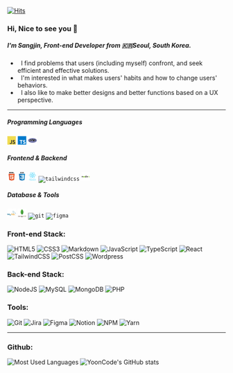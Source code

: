 [![Hits](https://hits.seeyoufarm.com/api/count/incr/badge.svg?url=https%3A%2F%2Fgithub.com%2FYoonCode&count_bg=%2379C83D&title_bg=%23555555&icon=&icon_color=%23E7E7E7&title=hits&edge_flat=false)](https://hits.seeyoufarm.com)

### Hi, Nice to see you 👋
##### I'm Sangjin, Front-end Developer from 🇰🇷Seoul, South Korea.

- &nbsp; I find problems that users (including myself) confront, and seek efficient and effective solutions.</br>
- &nbsp; I'm interested in what makes users' habits and how to change users' behaviors.</br>
- &nbsp; I also like to make better designs and better functions based on a UX perspective.
---

##### Programming Languages
<code><img alt="javascript" width="20px" height="20px" src="https://raw.githubusercontent.com/devicons/devicon/master/icons/javascript/javascript-original.svg" /></code>
<code><img alt="typescript" width="20px" height="20px" src="https://raw.githubusercontent.com/devicons/devicon/master/icons/typescript/typescript-original.svg" /></code>
<code><img alt="php" width="20px" height="20px" src="https://raw.githubusercontent.com/devicons/devicon/master/icons/php/php-original.svg" /></code>
##### Frontend & Backend
<code><img alt="html5" width="20px" height="20px" src="https://raw.githubusercontent.com/devicons/devicon/master/icons/html5/html5-original-wordmark.svg" /></code>
<code><img alt="css3" width="20px" height="20px" src="https://raw.githubusercontent.com/devicons/devicon/master/icons/css3/css3-original-wordmark.svg" /></code>
<code><img alt="react" width="20px" height="20px" src="https://raw.githubusercontent.com/devicons/devicon/master/icons/react/react-original-wordmark.svg" /></code>
<code><img alt="tailwindcss" width="20px" height="20px" src="https://www.vectorlogo.zone/logos/tailwindcss/tailwindcss-icon.svg" /></code>
<code><img alt="nodejs" width="20px" height="20px" src="https://raw.githubusercontent.com/devicons/devicon/master/icons/nodejs/nodejs-original-wordmark.svg" /></code>
##### Database & Tools
<code><img alt="mysql" width="20px" height="20px" src="https://raw.githubusercontent.com/devicons/devicon/master/icons/mysql/mysql-original-wordmark.svg" /></code>
<code><img alt="mysql" width="20px" height="20px" src="https://raw.githubusercontent.com/devicons/devicon/master/icons/mongodb/mongodb-original-wordmark.svg" /></code>
<code><img alt="git" width="20px" height="20px" src="https://www.vectorlogo.zone/logos/git-scm/git-scm-icon.svg" /></code>
<code><img alt="figma" width="20px" height="20px" src="https://www.vectorlogo.zone/logos/figma/figma-icon.svg" /></code>

### Front-end Stack:
![HTML5](https://img.shields.io/badge/-HTML5-E34F26?style=for-the-badge&logo=html5&logoColor=ffffff)
![CSS3](https://img.shields.io/badge/-CSS3-1572B6?style=for-the-badge&logo=css3&logoColor=ffffff)
![Markdown](https://img.shields.io/badge/-Markdown-27a3e1?style=for-the-badge&logo=markdown&logoColor=ffffff)
![JavaScript](https://img.shields.io/badge/-JavaScript-F7DF1E?style=for-the-badge&logo=javascript&logoColor=ffffff)
![TypeScript](https://img.shields.io/badge/-TypeScript-3074bf?style=for-the-badge&logo=typescript&logoColor=ffffff)
![React](https://img.shields.io/badge/-React-60dafb?style=for-the-badge&logo=react&logoColor=ffffff)
![TailwindCSS](https://img.shields.io/badge/-Tailwind-0ba5e9?style=for-the-badge&logo=tailwindcss&logoColor=ffffff)
![PostCSS](https://img.shields.io/badge/-PostCSS-dd3735?style=for-the-badge&logo=postcss&logoColor=ffffff)
![Wordpress](https://img.shields.io/badge/-Wordpress-658395?style=for-the-badge&logo=wordpress&logoColor=ffffff)

### Back-end Stack:
![NodeJS](https://img.shields.io/badge/-NodeJS-036e02?style=for-the-badge&logo=node.js&logoColor=ffffff)
![MySQL](https://img.shields.io/badge/-MySQL-41759B?style=for-the-badge&logo=mysql&logoColor=ffffff)
![MongoDB](https://img.shields.io/badge/-MongoDB-084007?style=for-the-badge&logo=mongodb&logoColor=ffffff)
![PHP](https://img.shields.io/badge/-PHP-7986b8?style=for-the-badge&logo=php&logoColor=ffffff)

### Tools:
![Git](https://img.shields.io/badge/-Git-F05032?style=for-the-badge&logo=git&logoColor=ffffff)
![Jira](https://img.shields.io/badge/-Jira-2584ff?style=for-the-badge&logo=Jira&logoColor=ffffff)
![Figma](https://img.shields.io/badge/-Figma-a159ff?style=for-the-badge&logo=Figma&logoColor=ffffff)
![Notion](https://img.shields.io/badge/-Notion-000000?style=for-the-badge&logo=notion&logoColor=ffffff)
![NPM](https://img.shields.io/badge/-NPM-231f20?style=for-the-badge&logo=npm&logoColor=ffffff)
![Yarn](https://img.shields.io/badge/-Yarn-27799e?style=for-the-badge&logo=yarn&logoColor=ffffff)

---

### Github:
![Most Used Languages](https://github-readme-stats.vercel.app/api/top-langs/?username=YoonCode&layout=compact&theme=ayu-mirage&langs_count=7)
![YoonCode's GitHub stats](https://github-readme-stats.vercel.app/api?username=YoonCode&show_icons=true&theme=ayu-mirage&hide=contribs)
